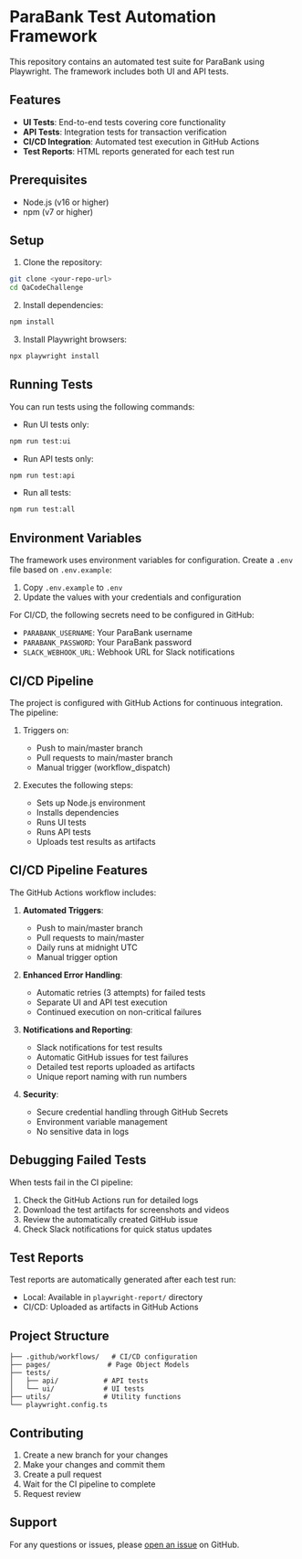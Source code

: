 # ParaBank Test Automation Framework

This repository contains an automated test suite for ParaBank using Playwright. The framework includes both UI and API tests.

## Features

- **UI Tests**: End-to-end tests covering core functionality
- **API Tests**: Integration tests for transaction verification
- **CI/CD Integration**: Automated test execution in GitHub Actions
- **Test Reports**: HTML reports generated for each test run

## Prerequisites

- Node.js (v16 or higher)
- npm (v7 or higher)

## Setup

1. Clone the repository:

```bash
git clone <your-repo-url>
cd QaCodeChallenge
```

2. Install dependencies:

```bash
npm install
```

3. Install Playwright browsers:

```bash
npx playwright install
```

## Running Tests

You can run tests using the following commands:

- Run UI tests only:

```bash
npm run test:ui
```

- Run API tests only:

```bash
npm run test:api
```

- Run all tests:

```bash
npm run test:all
```

## Environment Variables

The framework uses environment variables for configuration. Create a `.env` file based on `.env.example`:

1. Copy `.env.example` to `.env`
2. Update the values with your credentials and configuration

For CI/CD, the following secrets need to be configured in GitHub:

- `PARABANK_USERNAME`: Your ParaBank username
- `PARABANK_PASSWORD`: Your ParaBank password
- `SLACK_WEBHOOK_URL`: Webhook URL for Slack notifications

## CI/CD Pipeline

The project is configured with GitHub Actions for continuous integration. The pipeline:

1. Triggers on:

   - Push to main/master branch
   - Pull requests to main/master branch
   - Manual trigger (workflow_dispatch)

2. Executes the following steps:
   - Sets up Node.js environment
   - Installs dependencies
   - Runs UI tests
   - Runs API tests
   - Uploads test results as artifacts

## CI/CD Pipeline Features

The GitHub Actions workflow includes:

1. **Automated Triggers**:

   - Push to main/master branch
   - Pull requests to main/master
   - Daily runs at midnight UTC
   - Manual trigger option

2. **Enhanced Error Handling**:

   - Automatic retries (3 attempts) for failed tests
   - Separate UI and API test execution
   - Continued execution on non-critical failures

3. **Notifications and Reporting**:

   - Slack notifications for test results
   - Automatic GitHub issues for test failures
   - Detailed test reports uploaded as artifacts
   - Unique report naming with run numbers

4. **Security**:
   - Secure credential handling through GitHub Secrets
   - Environment variable management
   - No sensitive data in logs

## Debugging Failed Tests

When tests fail in the CI pipeline:

1. Check the GitHub Actions run for detailed logs
2. Download the test artifacts for screenshots and videos
3. Review the automatically created GitHub issue
4. Check Slack notifications for quick status updates

## Test Reports

Test reports are automatically generated after each test run:

- Local: Available in `playwright-report/` directory
- CI/CD: Uploaded as artifacts in GitHub Actions

## Project Structure

```
├── .github/workflows/   # CI/CD configuration
├── pages/              # Page Object Models
├── tests/
│   ├── api/           # API tests
│   └── ui/            # UI tests
├── utils/             # Utility functions
└── playwright.config.ts
```

## Contributing

1. Create a new branch for your changes
2. Make your changes and commit them
3. Create a pull request
4. Wait for the CI pipeline to complete
5. Request review

## Support

For any questions or issues, please [open an issue](your-repo-url/issues) on GitHub.
